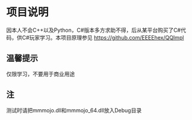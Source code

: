 # 项目说明
因本人不会C++以及Python，C#版本多方求助不得，后从某平台购买了C#代码，供C#玩家学习。本项目原理参见 https://github.com/EEEEhex/QQImpl

## 温馨提示
仅限学习，不要用于商业用途

## 注
测试时请把mmmojo.dll和mmmojo_64.dll放入Debug目录
